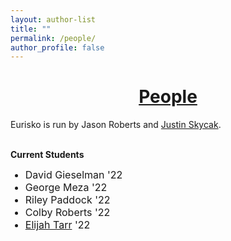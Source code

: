 ```yaml
---
layout: author-list
title: ""
permalink: /people/
author_profile: false
---
```


# [<center>People</center>](#top)

<div style="width:100%; max-width:800px; margin:auto">  
    
<p>Eurisko is run by Jason Roberts and <a class="body" target="_blank" href="https://eurisko-us.github.io/justin-skycak">Justin Skycak</a>.</p>

<br><b>Current Students</b>
<font size="3em"><ul>
    <li>David Gieselman '22 <!-- - <font size="2em"><a class="body" target="_blank" href="https://github.com/DrM00G">Github</a></font>--></li>
    <li>George Meza '22 <!-- - <font size="2em"><a class="body" target="_blank" href="https://github.com/geomeza">Github</a></font>--></li>
    <li>Riley Paddock '22 <!-- - <font size="2em"><a class="body" target="_blank" href="https://github.com/RileyPaddock">Github</a></font>--></li>
    <li>Colby Roberts '22 <!-- - <font size="2em"><a class="body" target="_blank" href="https://github.com/C0BBL3">Github</a></font>--></li>
    <li><a class="body" target="_blank" href="https://oriont.net/">Elijah Tarr</a> '22 <!-- - <font size="2em"><a class="body" target="_blank" href="https://github.com/eoriont">Github</a></font>--></li>
</ul></font> 

</div>
